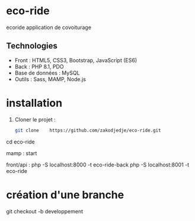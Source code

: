 # eco-ride
ecoride application de covoiturage

## Technologies
- Front : HTML5, CSS3, Bootstrap, JavaScript (ES6)
- Back : PHP 8.1, PDO
- Base de données : MySQL
- Outils : Sass, MAMP, Node.js


# installation
1. Cloner le projet :
   ```bash
   git clone    https://github.com/zakodjedje/eco-ride.git
cd eco-ride

mamp : start

front/api :
php -S localhost:8000 -t eco-ride-back
php -S localhost:8001 -t eco-ride

# création d'une branche
git checkout -b developpement

